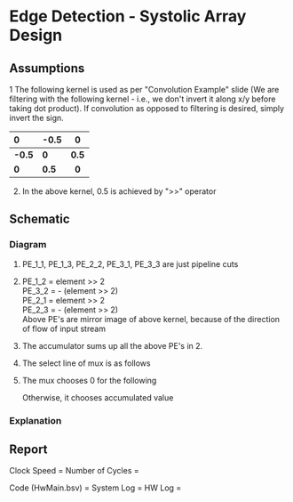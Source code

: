 # Edge Detection - Systolic Array Design

## Assumptions
1 The following kernel is used as per "Convolution Example" slide (We are filtering with the following kernel - i.e., we don't invert it along x/y before taking dot product). If convolution as opposed to filtering is desired, simply invert the sign.

| 0    | -0.5 | 0  |
|:-----|:-----|:----:|
| **-0.5** | **0**    | **0.5** |
| **0**    | **0.5**  | **0**  |

2. In the above kernel, 0.5 is achieved by ">>" operator

## Schematic 
### Diagram

1. PE_1_1, PE_1_3, PE_2_2, PE_3_1, PE_3_3 are just pipeline cuts  
2. PE_1_2 = element >> 2  
   PE_3_2 = - (element >> 2)  
   PE_2_1 = element >> 2  
   PE_2_3 = - (element >> 2)  
   Above PE's are mirror image of above kernel, because of the direction of flow of input stream  
3. The accumulator sums up all the above PE's in 2.  
4. The select line of mux is as follows  
   
5. The mux chooses 0 for the following   
   
   Otherwise, it chooses accumulated value  
    

### Explanation

## Report
Clock Speed = 
Number of Cycles = 

Code (HwMain.bsv) = 
System Log = 
HW Log = 
